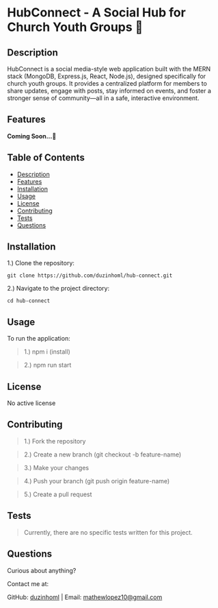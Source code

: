 # HubConnect - A Social Hub for Church Youth Groups 🙌

## Description

HubConnect is a social media-style web application built with the MERN stack (MongoDB, Express.js, React, Node.js), designed specifically for church youth groups. It provides a centralized platform for members to share updates, engage with posts, stay informed on events, and foster a stronger sense of community—all in a safe, interactive environment.

## Features

**Coming Soon...👀**

## Table of Contents

- [Description](#description)
- [Features](#features)
- [Installation](#installation)
- [Usage](#usage)
- [License](#license)
- [Contributing](#contributing)
- [Tests](#tests)
- [Questions](#questions)

## Installation

1.) Clone the repository:

```
git clone https://github.com/duzinhoml/hub-connect.git
```

2.) Navigate to the project directory:

```
cd hub-connect
```

## Usage

To run the application:

> 1.) npm i (install)

> 2.) npm run start

## License

No active license

## Contributing

> 1.) Fork the repository

> 2.) Create a new branch (git checkout -b feature-name)

> 3.) Make your changes

> 4.) Push your branch (git push origin feature-name)

> 5.) Create a pull request

## Tests

> Currently, there are no specific tests written for this project.

## Questions

Curious about anything?

Contact me at:

GitHub: [duzinhoml](https://github.com/duzinhoml) | Email: mathewlopez10@gmail.com
